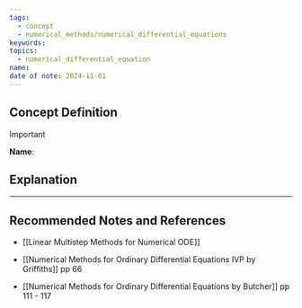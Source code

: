 ```yaml
---
tags:
  - concept
  - numerical_methods/numerical_differential_equations
keywords: 
topics:
  - numerical_differential_equation
name: 
date of note: 2024-11-01
---
```


## Concept Definition

>[!important]
>**Name**: 



## Explanation





-----------
##  Recommended Notes and References


- [[Linear Multistep Methods for Numerical ODE]]

- [[Numerical Methods for Ordinary Differential Equations IVP by Griffiths]] pp 66
- [[Numerical Methods for Ordinary Differential Equations by Butcher]] pp 111 - 117